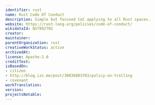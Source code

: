 ```yaml
---
identifier: rust
name: Rust Code Of Conduct
description: Simple but focused CoC applying to all Rust spaces.
website: https://rust-lang.org/policies/code-of-conduct/
wikidataId: Q57892702
creator:
maintainer:
parentOrganization: rust
creativeWorkStatus: active
archivedAt:
license: Apache-2.0
creditText:
isBasedOn:
- citizen
- http://blog.izs.me/post/30036893703/policy-on-trolling
- covenant
workTranslation:
version:
projectsNotable:
---
```

